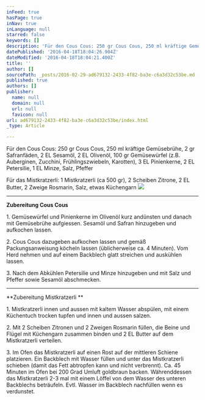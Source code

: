 ```yaml
---
inFeed: true
hasPage: true
inNav: true
inLanguage: null
starred: false
keywords: []
description: 'Für den Cous Cous: 250 gr Cous Cous, 250 ml kräftige Gemüsebrühe, 2 gr Safranfäden, 2 EL Sesamöl, 2 EL Olivenöl, 100 gr Gemüsewürfel (z.B. Auberginen, Zucchini, Frühlingszwiebeln, Karotten), 3 EL Pinienkerne, 2 EL Petersilie, 1 EL Minze, Salz, Pfeffer '
datePublished: '2016-04-18T18:04:26.904Z'
dateModified: '2016-04-18T18:04:21.400Z'
title: ''
author: []
sourcePath: _posts/2016-02-29-ad679132-2433-4f82-ba3e-c6a3d32c53be.md
published: true
authors: []
publisher:
  name: null
  domain: null
  url: null
  favicon: null
url: ad679132-2433-4f82-ba3e-c6a3d32c53be/index.html
_type: Article

---
```

Für den Cous Cous: 250 gr Cous Cous, 250 ml kräftige Gemüsebrühe, 2 gr Safranfäden, 2 EL Sesamöl, 2 EL Olivenöl, 100 gr Gemüsewürfel (z.B. Auberginen, Zucchini, Frühlingszwiebeln, Karotten), 3 EL Pinienkerne, 2 EL Petersilie, 1 EL Minze, Salz, Pfeffer

Für das Mistkratzerli: 1 Mistkratzerli (ca 500 gr), 2 Scheiben Zitrone, 2 EL Butter, 2 Zweige Rosmarin, Salz, etwas Küchengarn
![](https://the-grid-user-content.s3-us-west-2.amazonaws.com/d769704b-590f-444e-a2c9-eb44640ef5d3.jpg)

****

**Zubereitung Cous Cous**

1\. Gemüsewürfel und Pinienkerne im Olivenöl kurz andünsten und danach mit Gemüsebrühe aufgiessen. Sesamöl und Safran hinzugeben und aufkochen lassen. 

2\. Cous Cous dazugeben aufkochen lassen und gemäß Packungsanweisung köcheln lassen (üblicherweise ca. 4 Minuten). Vom Herd nehmen und auf einem Backblech glatt streichen und auskühlen lassen. 

3\. Nach dem Abkühlen Petersilie und Minze hinzugeben und mit Salz und Pfeffer sowie Sesamöl abschmecken.

****

**Zubereitung Mistkratzerli **

1\. Mistkratzerli innen und aussen mit kaltem Wasser abspülen, mit einem Küchentuch trocken tupfen und innen und aussen salzen. 

2\. Mit 2 Scheiben Zitronen und 2 Zweigen Rosmarin füllen, die Beine und Flügel mit Küchengarn zusammen binden und 2 EL Butter auf dem Mistkratzerli verteilen. 

3\. Im Ofen das Mistkratzerli auf einen Rost auf der mittleren Schiene platzieren. Ein Backblech mit Wasser füllen und unter das Mistkratzerli schieben (damit das Fett abtropfen kann und nicht verbrennt). Ca. 45 Minuten im Ofen bei 200 Grad Umluft goldbraun backen. Währenddessen das Mistkratzerli 2-3 mal mit einem Löffel von dem Wasser des unteren Backblechs beträufeln. Evtl. Wasser im Backblech nachfüllen wenn es verdunstet.